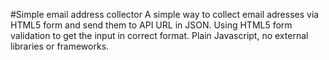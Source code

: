 #Simple email address collector
A simple way to collect email adresses via HTML5 form and send them to API URL in JSON. Using HTML5 form validation to get the input in correct format. Plain Javascript, no external libraries or frameworks.